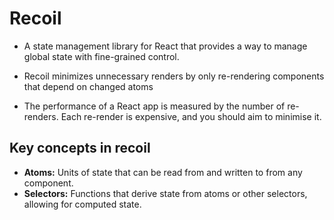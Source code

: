 # Recoil

- A state management library for React that provides a way to manage global state with fine-grained control.

- Recoil minimizes unnecessary renders by only re-rendering components that depend on changed atoms

- The performance of a React app is measured by the number of re-renders. Each re-render is expensive, and you should aim to minimise it.

## Key concepts in recoil

- **Atoms:** Units of state that can be read from and written to from any component.
- **Selectors:** Functions that derive state from atoms or other selectors, allowing for computed state.
